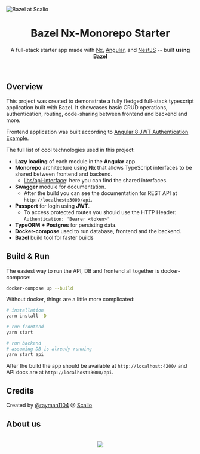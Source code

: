 
![Bazel at Scalio](https://raw.githubusercontent.com/scalio/bazel-status/master/assets/scalio-bnx.svg?sanitize=true)

<h1 align="center">Bazel Nx-Monorepo Starter</h1>

<p align="center">
  A full-stack starter app made with <a href="https://nx.dev" target="_blank">Nx</a>, <a href="https://angular.io/" target="_blank">Angular</a>, and <a href="https://nestjs.com/" target="_blank">NestJS</a> -- built <b>using <a href="https://bazel.build/" target="_blank">Bazel</a></b>
</p>

&nbsp;
## Overview
This project was created to demonstrate a fully fledged
full-stack typescript application built with Bazel.
It showcases basic CRUD operations, authentication, routing, code-sharing between frontend and backend and more.

Frontend application was built according to [Angular 8 JWT Authentication Example](https://github.com/cornflourblue/angular-8-jwt-authentication-example).

The full list of cool technologies used in this project:
- **Lazy loading** of each module in the **Angular** app.
- **Monorepo** architecture using **Nx** that allows TypeScript
interfaces to be shared between frontend and backend.
  - [libs/api-interface](libs/api-interface/src/interfaces):
  here you can find the shared interfaces.
- **Swagger** module for documentation.
  - After the build you can see the documentation for REST API at `http://localhost:3000/api`.
- **Passport** for login using **JWT**.
  - To access protected routes you should use the HTTP Header: `Authentication: 'Bearer <token>'`
- **TypeORM + Postgres** for persisting data.
- **Docker-compose** used to run database, frontend and the backend.
- **Bazel** build tool for faster builds

## Build & Run
The easiest way to run the API, DB and frontend all together is docker-compose:
```bash
docker-compose up --build
```

Without docker, things are a little more complicated:
```bash
# installation
yarn install -D

# run frontend
yarn start

# run backend
# assuming DB is already running
yarn start api
```

After the build the app should be available at `http://localhost:4200/`
and API docs are at `http://localhost:3000/api`.

## Credits

Created by [@rayman1104](https://github.com/rayman1104/) @ [Scalio](https://scal.io/)


## About us
<p align="center">
    <br/>
    <a href="https://scal.io/">
        <img src="https://raw.githubusercontent.com/scalio/bazel-status/master/assets/scalio-logo.svg?sanitize=true" />
    </a>
    <br/>
</p>
